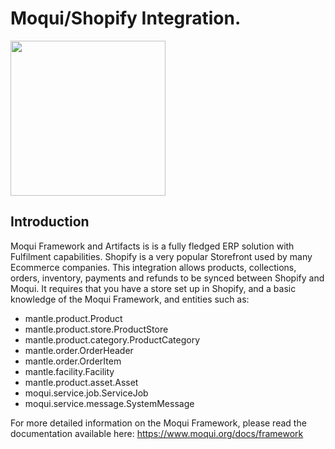 # Moqui/Shopify Integration.

<img src="https://cdn.shopify.com/shopifycloud/help/assets/sharing/share-image-generic-bd3ce342a910c2489b672b00e45c74b1b1548662c41448e456547fa5b6e0f585.png" width="248">

## Introduction
Moqui Framework and Artifacts is is a fully fledged ERP solution with Fulfilment capabilities. 
Shopify is a very popular Storefront used by many Ecommerce companies. 
This integration allows products, collections, orders, inventory, payments and refunds to be synced between Shopify and Moqui. 
It requires that you have a store set up in Shopify, and a basic knowledge of the Moqui Framework, and entities such as:

- mantle.product.Product
- mantle.product.store.ProductStore
- mantle.product.category.ProductCategory
- mantle.order.OrderHeader
- mantle.order.OrderItem
- mantle.facility.Facility
- mantle.product.asset.Asset
- moqui.service.job.ServiceJob
- moqui.service.message.SystemMessage

For more detailed information on the Moqui Framework, please read the documentation available here:
https://www.moqui.org/docs/framework
